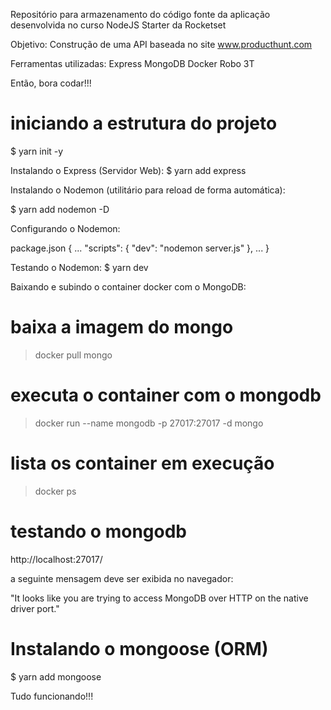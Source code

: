 Repositório para armazenamento do código fonte da aplicação desenvolvida no curso NodeJS Starter da Rocketset


Objetivo:
Construção de uma API baseada no site www.producthunt.com


Ferramentas utilizadas:
Express
MongoDB
Docker
Robo 3T

Então, bora codar!!!

# iniciando a estrutura do projeto
$ yarn init -y


Instalando o Express (Servidor Web):
$ yarn add express


Instalando o Nodemon (utilitário para reload de forma automática):

$ yarn add nodemon -D


Configurando o Nodemon:

package.json
{
  ...
  "scripts": {
    "dev": "nodemon server.js"
  },
  ...
}

Testando o Nodemon:
$ yarn dev



Baixando e subindo o container docker com o MongoDB:

# baixa a imagem do mongo
> docker pull mongo

# executa o container com o mongodb
> docker run --name mongodb -p 27017:27017 -d mongo

# lista os container em execução
> docker ps


# testando o mongodb
http://localhost:27017/

a seguinte mensagem deve ser exibida no navegador:

"It looks like you are trying to access MongoDB over HTTP on the native driver port."


# Instalando o mongoose (ORM)

$ yarn add mongoose


Tudo funcionando!!!
